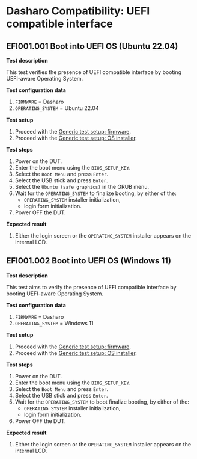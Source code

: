 # Dasharo Compatibility: UEFI compatible interface

## EFI001.001 Boot into UEFI OS (Ubuntu 22.04)

**Test description**

This test verifies the presence of UEFI compatible interface by booting
UEFI-aware Operating System.

**Test configuration data**

1. `FIRMWARE` = Dasharo
1. `OPERATING_SYSTEM` = Ubuntu 22.04

**Test setup**

1. Proceed with the
    [Generic test setup: firmware](../generic-test-setup.md#firmware).
1. Proceed with the
   [Generic test setup: OS installer](../generic-test-setup.md#os-installer).

**Test steps**

1. Power on the DUT.
1. Enter the boot menu using the `BIOS_SETUP_KEY`.
1. Select the `Boot Menu` and press `Enter`.
1. Select the USB stick and press `Enter`.
1. Select the `Ubuntu (safe graphics)` in the GRUB menu.
1. Wait for the `OPERATING_SYSTEM` to finalize booting, by either of the:
   - `OPERATING_SYSTEM` installer initialization,
   - login form initialization.
1. Power OFF the DUT.

**Expected result**

1. Either the login screen or the `OPERATING_SYSTEM` installer appears on the
   internal LCD.

## EFI001.002 Boot into UEFI OS (Windows 11)

**Test description**

This test aims to verify the presence of UEFI compatible interface by booting
UEFI-aware Operating System.

**Test configuration data**

1. `FIRMWARE` = Dasharo
1. `OPERATING_SYSTEM` = Windows 11

**Test setup**

1. Proceed with the
    [Generic test setup: firmware](../generic-test-setup.md#firmware).
1. Proceed with the
   [Generic test setup: OS installer](../generic-test-setup.md#os-installer).

**Test steps**

1. Power on the DUT.
1. Enter the boot menu using the `BIOS_SETUP_KEY`.
1. Select the `Boot Menu` and press `Enter`.
1. Select the USB stick and press `Enter`.
1. Wait for the `OPERATING_SYSTEM` to boot finalize booting, by either of the:
   - `OPERATING_SYSTEM` installer initialization,
   - login form initialization.
1. Power OFF the DUT.

**Expected result**

1. Either the login screen or the `OPERATING_SYSTEM` installer appears on the
   internal LCD.
